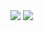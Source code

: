 
<img src="https://github-readme-sage.vercel.app/api?username=Aaron2404&show_icons=true&theme=dark&count_private=true&" />
<img src="https://streak-stats.demolab.com/?user=Aaron2404&theme=dark&%2CSat&border_radius=5" />


